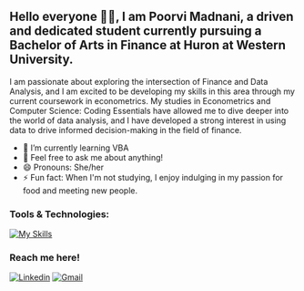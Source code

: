 ## Hello everyone 👋🏼, I am Poorvi Madnani, a driven and dedicated student currently pursuing a Bachelor of Arts in Finance at Huron at Western University. 

I am passionate about exploring the intersection of Finance and Data Analysis, and I am excited to be developing my skills in this area through my current coursework in econometrics. My studies in Econometrics and Computer Science: Coding Essentials have allowed me to dive deeper into the world of data analysis, and I have developed a strong interest in using data to drive informed decision-making in the field of finance.

- 🌱 I’m currently learning VBA
- 💬 Feel free to ask me about anything!
- 😄 Pronouns: She/her
- ⚡ Fun fact: When I'm not studying, I enjoy indulging in my passion for food and meeting new people.

### Tools & Technologies:

[![My Skills](https://skillicons.dev/icons?i=py,r,discord,vscode,regex,photoshop)](https://skillicons.dev) 

### Reach me here!

[![Linkedin](https://skillicons.dev/icons?i=linkedin&link=https://linkedin.com/in/poorvi-madnani/)](https://linkedin.com/in/poorvi-madnani/)  [![Gmail](https://user-images.githubusercontent.com/43759637/216711211-fe7c9403-9b9f-4e87-8aa5-35a0d4ceeef6.svg)](mailto:poorvimadnani@gmail.com)
